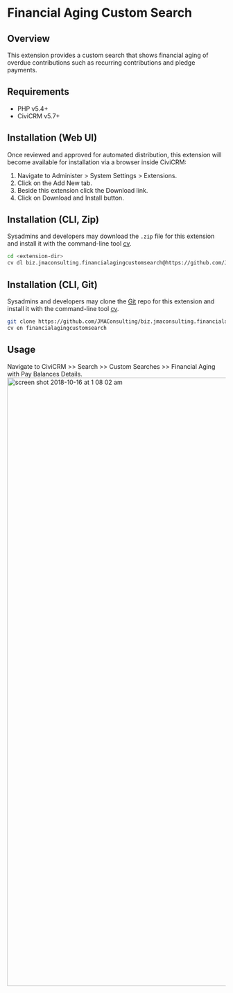 # Financial Aging Custom Search

## Overview
This extension provides a custom search that shows financial aging of overdue contributions such as recurring contributions and pledge payments. 

## Requirements

* PHP v5.4+
* CiviCRM v5.7+

## Installation (Web UI)
Once reviewed and approved for automated distribution, this extension will become available for installation via a browser inside CiviCRM:
1. Navigate to Administer > System Settings > Extensions.
2. Click on the Add New tab. 
3. Beside this extension click the Download link.
4. Click on Download and Install button.

## Installation (CLI, Zip)

Sysadmins and developers may download the `.zip` file for this extension and
install it with the command-line tool [cv](https://github.com/civicrm/cv).

```bash
cd <extension-dir>
cv dl biz.jmaconsulting.financialagingcustomsearch@https://github.com/JMAConsulting/biz.jmaconsulting.financialagingcustomsearch/archive/master.zip
```

## Installation (CLI, Git)

Sysadmins and developers may clone the [Git](https://en.wikipedia.org/wiki/Git) repo for this extension and
install it with the command-line tool [cv](https://github.com/civicrm/cv).

```bash
git clone https://github.com/JMAConsulting/biz.jmaconsulting.financialagingcustomsearch.git
cv en financialagingcustomsearch
```

## Usage

Navigate to CiviCRM >> Search >> Custom Searches >> Financial Aging with Pay Balances
Details.
<img width="1399" alt="screen shot 2018-10-16 at 1 08 02 am" src="https://user-images.githubusercontent.com/3735621/46973850-092d1000-d0e0-11e8-92d2-e9d2d67491c1.png">
